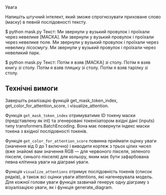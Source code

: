 Увага

Напишіть штучний інтелект, який зможе спрогнозувати приховане слово (маску) в певній послідовності тексту.

$ python mask.py
Текст: Ми звернули у вузький провулок і проїхали через невелике [МАСКА].
Ми звернули у вузький провулок і проїхали через невелике поле.
Ми звернули у вузький провулок і проїхали через невелику лісосмугу.
Ми звернули у вузький провулок і проїхали через невеликий парк.

$ python mask.py
Текст: Потім я взяв [МАСКА] зі столу.
Потім я взяв книгу зі столу.
Потім я взяв пляшку зі столу.
Потім я взяв тарілку зі столу.

## Технічні вимоги

Завершіть реалізацію функцій get_mask_token_index, get_color_for_attention_score, і visualize_attention.

Функція `get_mask_token_index` отримуватиме ID токену маски (представлену як int) та згенеровані токенізатором вхідні дані (inputs) типу transformers.BatchEncoding. Вона має повернути індекс маски токена з вхідної послідовності токенів.

Функція `get_color_for_attention_score` повинна приймати оцінку уваги (значення від 0 до 1 включно) і виводити кортеж з трьох цілих чисел (вже знайомі вам значення RGB — для червоного пікселя, зеленого пікселя, синього пікселя) для кольору, яким має бути зафарбована певна клітинка уваги на діаграмі уваги.

Функція `visualize_attentions` отримує послідовність токенів (список рядків), а також всі оцінки уваги attentions, які нагенерувала модель. Для кожної голови уваги функція зазвичай генерує одну діаграму з візуалізацією уваги, як і функція generate_diagram.